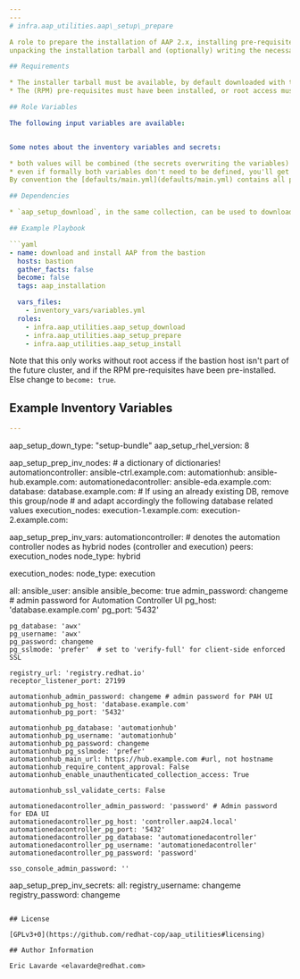 ```yaml
---
---
# infra.aap_utilities.aap\_setup\_prepare

A role to prepare the installation of AAP 2.x, installing pre-requisites,
unpacking the installation tarball and (optionally) writing the necessary inventory file.

## Requirements

* The installer tarball must be available, by default downloaded with the `aap_setup_download` role.
* The (RPM) pre-requisites must have been installed, or root access must be given.

## Role Variables

The following input variables are available:


Some notes about the inventory variables and secrets:

* both values will be combined (the secrets overwriting the variables) and used to generate the installation inventory, so that secret variables can be defined separately for example in a vault.
* even if formally both variables don't need to be defined, you'll get a viable inventory only if you define some keys/variables at least in the group `all`.
By convention the [defaults/main.yml](defaults/main.yml) contains all possible variables as comments, the variables commented out _twice_ are truly optional.

## Dependencies

* `aap_setup_download`, in the same collection, can be used to download the tarball automatically.

## Example Playbook

```yaml
- name: download and install AAP from the bastion
  hosts: bastion
  gather_facts: false
  become: false
  tags: aap_installation

  vars_files:
    - inventory_vars/variables.yml
  roles:
    - infra.aap_utilities.aap_setup_download
    - infra.aap_utilities.aap_setup_prepare
    - infra.aap_utilities.aap_setup_install
```

Note that this only works without root access if the bastion host isn't part of the future cluster,
and if the RPM pre-requisites have been pre-installed.
Else change to `become: true`.

## Example Inventory Variables

```yaml
---
```

aap_setup_down_type: "setup-bundle"
aap_setup_rhel_version: 8

aap_setup_prep_inv_nodes:  # a dictionary of dictionaries!
  automationcontroller:
    ansible-ctrl.example.com:
  automationhub:
    ansible-hub.example.com:
  automationedacontroller:
    ansible-eda.example.com:
  database:
    database.example.com:  # If using an already existing DB, remove this group/node
                           # and adapt accordingly the following database related values
  execution_nodes:
    execution-1.example.com:
    execution-2.example.com:

aap_setup_prep_inv_vars:
  automationcontroller: # denotes the automation controller nodes as hybrid nodes (controller and execution)
    peers: execution_nodes
    node_type: hybrid

  execution_nodes:
    node_type: execution

  all:
    ansible_user: ansible
    ansible_become: true
    admin_password: changeme # admin password for Automation Controller UI
    pg_host: 'database.example.com'
    pg_port: '5432'

    pg_database: 'awx'
    pg_username: 'awx'
    pg_password: changeme
    pg_sslmode: 'prefer'  # set to 'verify-full' for client-side enforced SSL

    registry_url: 'registry.redhat.io'
    receptor_listener_port: 27199

    automationhub_admin_password: changeme # admin password for PAH UI
    automationhub_pg_host: 'database.example.com'
    automationhub_pg_port: '5432'

    automationhub_pg_database: 'automationhub'
    automationhub_pg_username: 'automationhub'
    automationhub_pg_password: changeme
    automationhub_pg_sslmode: 'prefer'
    automationhub_main_url: https://hub.example.com #url, not hostname
    automationhub_require_content_approval: False
    automationhub_enable_unauthenticated_collection_access: True

    automationhub_ssl_validate_certs: False

    automationedacontroller_admin_password: 'password' # Admin password for EDA UI
    automationedacontroller_pg_host: 'controller.aap24.local'
    automationedacontroller_pg_port: '5432'
    automationedacontroller_pg_database: 'automationedacontroller'
    automationedacontroller_pg_username: 'automationedacontroller'
    automationedacontroller_pg_password: 'password'

    sso_console_admin_password: ''

aap_setup_prep_inv_secrets:
  all:
    registry_username: changeme
    registry_password: changeme
```

## License

[GPLv3+0](https://github.com/redhat-cop/aap_utilities#licensing)

## Author Information

Eric Lavarde <elavarde@redhat.com>
